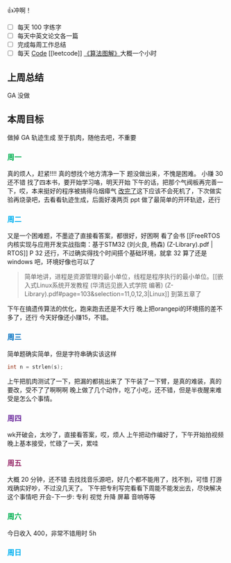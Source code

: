👍冲啊！
- [ ] 每天 100 字练字
- [ ] 每天中英文论文各一篇
- [ ] 完成每周工作总结
- [ ] 每天 [Code](https://leetcode.cn/studyplan/top-interview-150/) [[leetcode]] [《算法图解》](https://www.bilibili.com/video/BV1PN4y1Q73P/?spm_id_from=333.788&vd_source=d3ee14ef6a5aeafdb4ae42baa01c2793)大概一个小时
## 上周总结

  GA 没做

## 本周目标

  做掉 GA 轨迹生成
  至于肌肉，随他去吧，不重要

### <font color="#00b050">周一</font>

真的烦人，赶紧!!!! 真的想找个地方清净一下
题没做出来，不愧是困难。
小赚 30 还不错
找了四本书，要开始学习咯，明天开始
下午的话，把那个气阀板再完善一下，哎，本来挺好的程序被搞得乌烟瘴气
[改完了](https://gitlab.zjutrobot.com/softrobotlab/doublearmery/itv24/-/commit/e0f28e727998af25714a265182a19a6ec5bb0738)这下应该不会死机了，下次做实验再烧录吧，去看看轨迹生成，后面好凑两页 ppt
做了最简单的开环轨迹，还行

### <font color="#00b0f0">周二</font>

  又是一个困难题，不墨迹了直接看答案，都很好，好困啊
  看了会书 [[FreeRTOS内核实现与应用开发实战指南：基于STM32 (刘火良, 杨森) (Z-Library).pdf | RTOS]] P 32 还行，不过确实得找个时间搭个基础环境，就拿 32 算了还是 windows 吧，环境好像也可以了
  > 简单地讲，进程是资源管理的最小单位，线程是程序执行的最小单位。[[嵌入式Linux系统开发教程 (华清远见嵌入式学院 编著) (Z-Library).pdf#page=103&selection=11,0,12,3|Linux]]
  到第五章了

下午在搞遗传算法的优化，跑来跑去还是不大行
晚上把orangepi的环境搭的差不多了，还行
今天好像还小赚15，不错。
### <font color="#0070c0">周三</font>

简单题确实简单，但是字符串确实该这样
  ```c
  int n = strlen(s);
```
上午把肌肉测试了一下，把漏的都挑出来了
下午装了一下臂，是真的难装，真的要改，受不了了啊啊啊
晚上做了几个动作，吃了小吃，还不错，但是半夜醒来难受是怎么个事情。
### <font color="#7030a0">周四</font>

  wk开破会，太吵了，直接看答案，哎，烦人
  上午把动作编好了，下午开始拍视频
  晚上基本接受，忙碌了一天，累哇
### <font color="#972969">周五</font>

  大概 20 分钟，还不错
  去找找音乐源吧，好几个都不能用了，找不到，可惜
  打游戏确实好吵，不过没几天了。
  下午把专利写完看看下周能不能发出去，尽快解决这个事情吧
  开会-下一步: 专利 视觉 升降 屏幕 音响等等
  

### <font color="#00b050">周六</font>

今日收入 400，非常不错用时 5h

  

### <font color="#00b0f0">周日</font>

